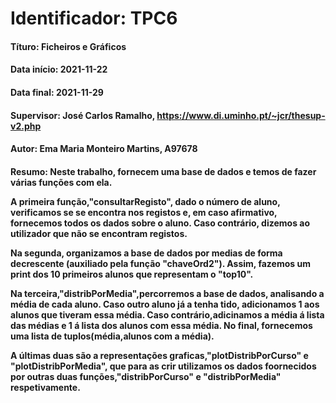 # **Identificador**: TPC6

#### **Títuro:** Ficheiros e Gráficos

#### **Data início:** 2021-11-22

#### **Data final:** 2021-11-29

#### **Supervisor:** José Carlos Ramalho, https://www.di.uminho.pt/~jcr/thesup-v2.php

#### **Autor:** Ema Maria Monteiro Martins, A97678

#### </p> **Resumo:** Neste trabalho, fornecem uma base de dados e temos de fazer várias funções com ela.</p><p>A primeira função,"consultarRegisto", dado o número de aluno, verificamos se se encontra nos registos e, em caso afirmativo, fornecemos todos os dados sobre o aluno. Caso contrário, dizemos ao utilizador que não se encontram registos.</p>Na segunda, organizamos a base de dados por medias de forma decrescente (auxiliado pela função "chaveOrd2"). Assim, fazemos um print dos 10 primeiros alunos que representam o "top10".<p>Na terceira,"distribPorMedia",percorremos a base de dados, analisando a média de cada aluno. Caso outro aluno já a tenha tido, adicionamos 1 aos alunos que tiveram essa média. Caso contrário,adicinamos a média á lista das médias e 1 á lista dos alunos com essa média. No final, fornecemos uma lista de tuplos(média,alunos com a média).</p>A últimas duas são a representações graficas,"plotDistribPorCurso" e "plotDistribPorMedia", que para as crir utilizamos os dados foornecidos por outras duas funções,"distribPorCurso" e "distribPorMedia" respetivamente.</p>
